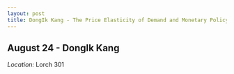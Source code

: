 ```yaml
---
layout: post
title: DongIk Kang - The Price Elasticity of Demand and Monetary Policy Transmission (August 24)
---
```

## August 24 - DongIk Kang

*Location:* Lorch 301



